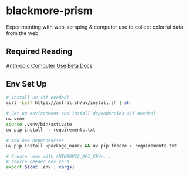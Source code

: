 # blackmore-prism
Experimenting with web-scraping &amp; computer use to collect colorful data from the web 

## Required Reading
[Anthropic Computer Use Beta Docs](https://docs.anthropic.com/en/docs/agents-and-tools/tool-use/computer-use-tool#claude-4-models)

## Env Set Up

```bash
# Install uv (if needed)
curl -LsSf https://astral.sh/uv/install.sh | sh

# Set up environment and install dependencies (if needed)
uv venv
source .venv/bin/activate
uv pip install -r requirements.txt

# Add new dependencies
uv pip install <package_name> && uv pip freeze > requirements.txt

# Create .env with ANTHROPIC_API_KEY=...
# source needed env vars
export $(cat .env | xargs)
```